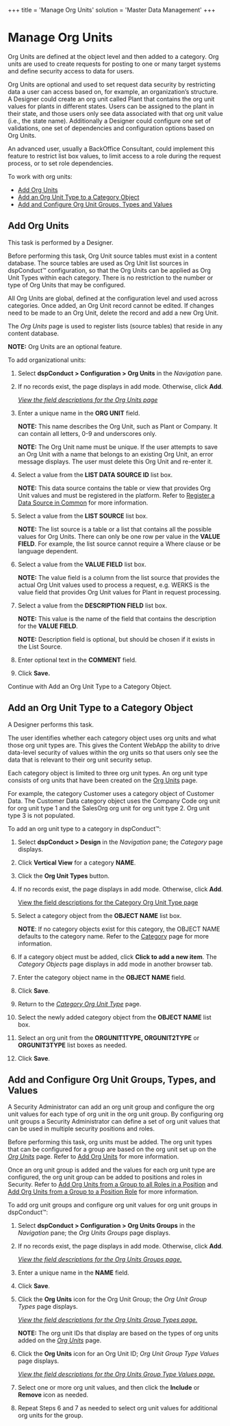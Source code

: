 +++
title = 'Manage Org Units'
solution = 'Master Data Management'
+++

# Manage Org Units

Org Units are defined at the object level and then added to a category.
Org units are used to create requests for posting to one or many target
systems and define security access to data for users.

Org Units are optional and used to set request data security by
restricting data a user can access based on, for example, an
organization’s structure. A Designer could create an org unit called
Plant that contains the org unit values for plants in different states.
Users can be assigned to the plant in their state, and those users only
see data associated with that org unit value (i.e., the state name).
Additionally a Designer could configure one set of validations, one set
of dependencies and configuration options based on Org Units.

An advanced user, usually a BackOffice Consultant, could implement this
feature to restrict list box values, to limit access to a role during
the request process, or to set role dependencies.

To work with org units:

  - [Add Org Units](#Add_Org_Units)
  - [Add an Org Unit Type to a Category
    Object](#Add_an_Org_Unit_Type_to_a_Category_Object)
  - [Add and Configure Org Unit Groups, Types and
    Values](#Add_and_Configure_Org_Unit_Groups,_Types,_and_Values)

## <span id="Add_Org_Units"></span>Add Org Units

This task is performed by a Designer.

Before performing this task, Org Unit source tables must exist in a
content database. The source tables are used as Org Unit list sources in
dspConduct™ configuration, so that the Org Units can be applied as Org
Unit Types within each category. There is no restriction to the number
or type of Org Units that may be configured.

All Org Units are global, defined at the configuration level and used
across categories. Once added, an Org Unit record cannot be edited. If
changes need to be made to an Org Unit, delete the record and add a new
Org Unit.

The *Org Units* page is used to register lists (source tables) that
reside in any content database.

<span style="font-weight: bold;">NOTE:</span> Org Units are an optional
feature.

To add organizational units:

1.  Select <span style="font-weight: bold;">dspConduct </span>**\>
    Configuration \> Org Units** in the *Navigation* pane.

2.  If no records exist, the page displays in add mode. Otherwise, click
    **Add**.
    
    *<span style="color: #0000ff;">[View the field descriptions for the
    Org Units page](../Page_Desc/Org_Units.htm)</span>*

3.  Enter a unique name in the **ORG UNIT** field.
    
    **NOTE:** This name describes the Org Unit, such as Plant or
    Company. It can contain all letters, 0-9 and underscores only.
    
    **NOTE:** The Org Unit name must be unique. If the user attempts to
    save an Org Unit with a name that belongs to an existing Org Unit,
    an error message displays. The user must delete this Org Unit and
    re-enter it.

4.  Select a value from the **LIST DATA SOURCE ID** list box.
    
    **NOTE:** This data source contains the table or view that provides
    Org Unit values and must be registered in the platform. Refer to
    [Register a Data Source in
    Common](../../../Platform/Common/Use_Cases/Register_a_Data_Source_in_Common.htm)
    for more information.

5.  Select a value from the **LIST SOURCE** list box.
    
    **NOTE:** The list source is a table or a list that contains all the
    possible values <span style="text-indent: -20px;">for Org Units.
    There can only be one row per value in the **VALUE FIELD**. For
    example, </span><span style="text-indent: -20px;">the list source
    cannot require a Where clause or be language dependent.</span>

6.  Select a value from the **VALUE FIELD** list box.
    
    **NOTE:** The value field is a column from the list source that
    provides the actual Org Unit values used to process a request, e.g.
    WERKS is the value field that provides Org Unit values for Plant in
    request processing.

7.  Select a value from the **DESCRIPTION FIELD** list box.
    
    **NOTE:** This value is the name of the field that contains the
    description for the <span style="font-weight: bold;">VALUE
    FIELD</span>.
    
    **NOTE:** Description field is optional, but should be chosen if it
    exists in the List Source.

8.  Enter optional text in the **COMMENT** field.

9.  Click <span style="font-weight: bold;">Save.</span>

Continue with Add an Org Unit Type to a Category
Object.

## <span id="Add_an_Org_Unit_Type_to_a_Category_Object"></span>Add an Org Unit Type to a Category Object

A Designer performs this task.

The user identifies whether each category object uses org units and what
those org unit types are. This gives the Content WebApp the ability to
drive data-level security of values within the org units so that users
only see the data that is relevant to their org unit security setup.

Each category object is limited to three org unit types. An org unit
type consists of org units that have been created on the [Org
Units](../Page_Desc/Org_Units.htm) page.

For example, the category Customer uses a category object of Customer
Data. The Customer Data category object uses the Company Code org unit
for org unit type 1 and the SalesOrg org unit for org unit type 2. Org
unit type 3 is not populated.

To add an org unit type to a category in dspConduct™:

1.  Select <span style="font-weight: bold;">dspConduct </span>**\>
    Design** in the *Navigation* pane; the *Category* page displays.

2.  Click <span style="font-weight: bold;">Vertical View</span> for a
    category **NAME**.

3.  Click the **Org Unit Types** button.

4.  If no records exist, the page displays in add mode. Otherwise, click
    **Add**.
    
    [View the field descriptions for the Category Org Unit Type
    page](../Page_Desc/Category_Org_Unit_Type.htm)

5.  Select a category object from the **OBJECT NAME** list box.
    
    **NOTE**: If no category objects exist for this category, the OBJECT
    NAME defaults to the category name. Refer to the
    [Category](../Page_Desc/Category_H.htm) page for more information.

6.  If a category object must be added, click **Click to add a new
    item**. The *Category Objects* page displays in add mode in another
    browser tab.

7.  Enter the category object name in the **OBJECT NAME** field.

8.  Click **Save**.

9.  Return to the *[Category Org Unit
    Type](../Page_Desc/Category_Org_Unit_Type.htm)* page.

10. Select the newly added category object from the **OBJECT NAME** list
    box.

11. Select an org unit from the **ORGUNIT1TYPE, ORGUNIT2TYPE** or
    **ORGUNIT3TYPE** list boxes as needed.

12. Click
**Save**.

## <span id="Add_and_Configure_Org_Unit_Groups,_Types,_and_Values"></span>Add and Configure Org Unit Groups, Types, and Values

A Security Administrator can add an org unit group and configure the org
unit values for each type of org unit in the org unit group. By
configuring org unit groups a Security Administrator can define a set of
org unit values that can be used in multiple security positions and
roles.

Before performing this task, org units must be added. The org unit types
that can be configured for a group are based on the org unit set up on
the <span style="font-style: italic;">[Org
Units](../Page_Desc/Org_Units.htm)</span> page. Refer to [Add Org
Units](Manage_Org_Units.htm#Add_Org_Units) for more information.

Once an org unit group is added and the values for each org unit type
are configured, the org unit group can be added to positions and roles
in Security. Refer to [Add Org Units from a Group to all Roles in a
Position](Add_Org_Units_from_a_Group_to_Roles.htm#Add_Org_Units_from_a_Group_to_all_Roles_in_a_Position)
and [Add Org Units from a Group to a Position
Role](Add_Org_Units_from_a_Group_to_Roles.htm#Add_Org_Units_from_a_Group_to_a_Position_Role)
for more information.

To add org unit groups and configure org unit values for org unit groups
in dspConduct™:

1.  Select <span style="font-weight: bold;">dspConduct \>
    </span>**Configuration \> Org Units Groups** in the *Navigation*
    pane; the *Org Units Groups* page displays.

2.  If no records exist, the page displays in add mode. Otherwise, click
    **Add**.
    
    *[View the field descriptions for the Org Units Groups
    page.](../Page_Desc/Org_Unit_Groups.htm)*

3.  Enter a unique name in the **NAME** field.

4.  Click **Save**.

5.  Click the **Org Units** icon for the Org Unit Group; the *Org Unit
    Group Types* page displays.
    
    *[View the field descriptions for the Org Units Group Types
    page.](../Page_Desc/Org_Unit_Group_Types.htm)*
    
    **NOTE:** The org unit IDs that display are based on the types of
    org units added on the *[Org Units](../Page_Desc/Org_Units.htm)*
    page.

6.  Click the **Org Units** icon for an Org Unit ID; *Org Unit Group
    Type Values* page displays.
    
    *[View the field descriptions for the Org Units Group Type Values
    page.](../Page_Desc/Org_Unit_Group_Type_Values.htm)*

7.  Select one or more org unit values, and then click the
    <span style="font-weight: bold;">Include</span> or
    <span style="font-weight: bold;">Remove</span> icon as needed.

8.  Repeat Steps 6 and 7 as needed to select org unit values for
    additional org units for the group.

